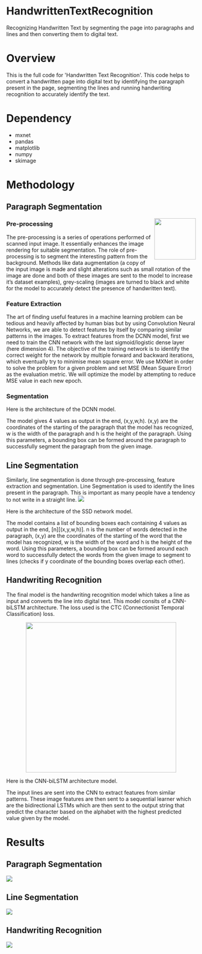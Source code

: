 # HandwrittenTextRecognition
Recognizing Handwritten Text by segmenting the page into paragraphs and lines and then converting them to digital text.

# Overview
This is the full code for 'Handwritten Text Recognition'. This code helps to convert a handwritten page into digital text by identifying the paragraph present in the page, segmenting the lines and running handwriting recognition to accurately identify the text.

# Dependency
* mxnet
* pandas
* matplotlib
* numpy
* skimage

# Methodology
## Paragraph Segmentation

<img align="right" width="110" src="https://user-images.githubusercontent.com/20180559/67067618-a1971e00-f194-11e9-896a-4940092e26ec.png">

### Pre-processing
The pre-processing is a series of operations performed of scanned input image. It essentially enhances the image rendering for suitable segmentation. The role of pre-processing is to segment the interesting pattern from the background. Methods like data augmentation (a copy of the input image is made and slight alterations such as small rotation of the image are done and both of these images are sent to the model to increase it’s dataset examples), grey-scaling (images are turned to black and white for the model to accurately detect the presence of handwritten text).

### Feature Extraction
The art of finding useful features in a machine learning problem can be tedious and heavily affected by human bias but by using Convolution Neural Networks, we are able to detect features by itself by comparing similar patterns in the images. To extract features from the DCNN model, first we need to train the CNN network with the last sigmoid/logistic dense layer (here dimension 4). The objective of the training network is to identify the correct weight for the network by multiple forward and backward iterations, which eventually try to minimise mean square error. We use MXNet in order to solve the problem for a given problem and set MSE (Mean Square Error) as the evaluation metric. We will optimize the model by attempting to reduce MSE value in each new epoch.

### Segmentation
Here is the architecture of the DCNN model.

The model gives 4 values as output in the end, (x,y,w,h). (x,y) are the coordinates of the starting of the paragraph that the model has recognized, w is the width of the paragraph and h is the height of the paragraph. Using this parameters, a bounding box can be formed around the paragraph to successfully segment the paragraph from the given image.


## Line Segmentation
Similarly, line segmentation is done through pre-processing, feature extraction and segmentation. Line Segmentation is used to identify the lines present in the paragraph. This is important as many people have a tendency to not write in a straight line.
<img src="https://user-images.githubusercontent.com/20180559/67068121-9e9d2d00-f196-11e9-945f-3ff896e8fd51.png">

Here is the architecture of the SSD network model.

The model contains a list of bounding boxes each containing 4 values as output in the end, [n][(x,y,w,h)]. n is the number of words detected in the paragraph, (x,y) are the coordinates of the starting of the word that the model has recognized, w is the width of the word and h is the height of the word. Using this parameters, a bounding box can be formed around each word to successfully detect the words from the given image to segment to lines (checks if y coordinate of the bounding boxes overlap each other).


## Handwriting Recognition
The final model is the handwriting recognition model which takes a line as input and converts the line into digital text. This model consits of a CNN-biLSTM architecture. The loss used is the CTC (Connectionist Temporal Classification) loss. 
<p align="center">
<img align="center" height="400" src="https://user-images.githubusercontent.com/20180559/67068512-ea040b00-f197-11e9-8665-8afa5daf00f6.png">
</p>
 
Here is the CNN-biLSTM architecture model.

The input lines are sent into the CNN to extract features from similar patterns. These image features are then sent to a sequential learner which are the  bidirectional LSTMs which are then sent to the output string that predict the character based on the alphabet with the highest predicted value given by the model.

# Results
## Paragraph Segmentation
<img src="https://user-images.githubusercontent.com/20180559/67069088-8ed31800-f199-11e9-9ff1-ce93c7a59143.jpg">

## Line Segmentation
<img src="https://user-images.githubusercontent.com/20180559/67069187-eec9be80-f199-11e9-8338-f6254e27afda.jpg">

## Handwriting Recognition
<img src="https://user-images.githubusercontent.com/20180559/67069304-449e6680-f19a-11e9-9846-c25ba51c2a7c.jpg">
